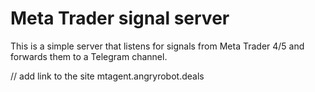 # Meta Trader signal server

This is a simple server that listens for signals from Meta Trader 4/5 and forwards them to a Telegram channel.

// add link to the site mtagent.angryrobot.deals

